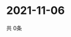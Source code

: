 # 2021-11-06
  共 0条

  <!-- BEGIN -->
  <!-- 最后更新时间Sat Nov 06 2021 11:02:39 GMT+0000 (Coordinated Universal Time) -->
  
  <!-- END -->
  
  